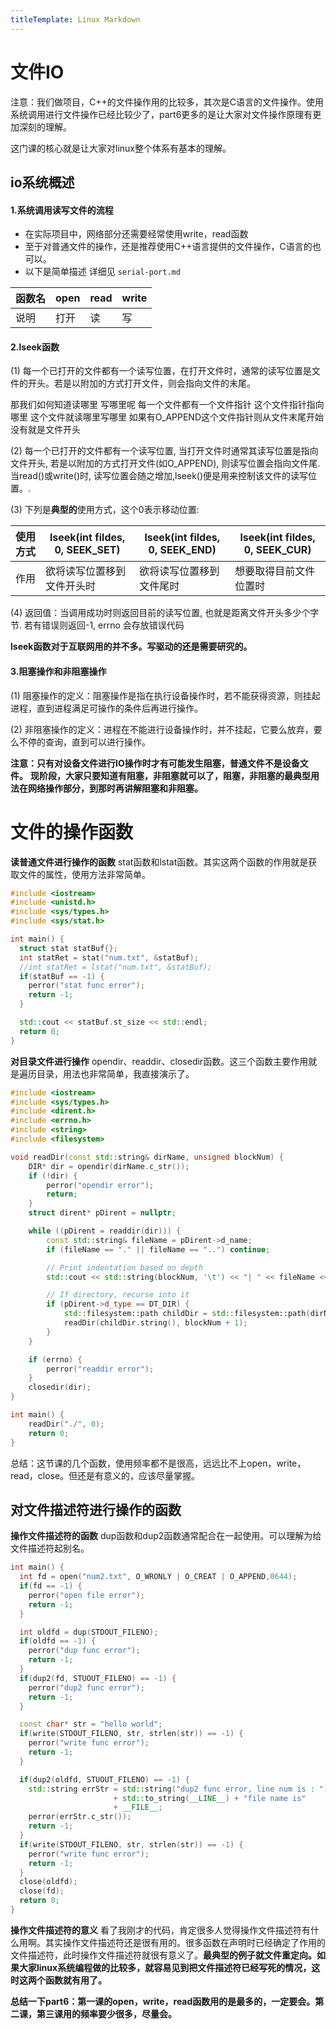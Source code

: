 ```yaml
---
titleTemplate: Linux Markdown
---
```

# 文件IO
注意：我们做项目，C++的文件操作用的比较多，其次是C语言的文件操作。使用系统调用进行文件操作已经比较少了，part6更多的是让大家对文件操作原理有更加深刻的理解。

这门课的核心就是让大家对linux整个体系有基本的理解。

## io系统概述


#### 1.系统调用读写文件的流程
- 在实际项目中，网络部分还需要经常使用write，read函数
- 至于对普通文件的操作，还是推荐使用C++语言提供的文件操作，C语言的也可以。
- 以下是简单描述 详细见 `serial-port.md`

|	函数名|open|read|write|
| -------- | -------- | -------- |-------- |
|说明 |打开|读|写|



#### 2.lseek函数
(1)	每一个已打开的文件都有一个读写位置，在打开文件时，通常的读写位置是文件的开头。若是以附加的方式打开文件，则会指向文件的末尾。

那我们如何知道读哪里 写哪里呢 每一个文件都有一个文件指针 这个文件指针指向哪里 这个文件就读哪里写哪里 如果有O_APPEND这个文件指针则从文件末尾开始 没有就是文件开头

(2)	每一个已打开的文件都有一个读写位置, 当打开文件时通常其读写位置是指向文件开头, 若是以附加的方式打开文件(如O_APPEND), 则读写位置会指向文件尾. 当read()或write()时, 读写位置会随之增加,lseek()便是用来控制该文件的读写位置。.

(3)	下列是**典型的**使用方式，这个0表示移动位置:

|	使用方式|lseek(int fildes, 0, SEEK_SET)|lseek(int fildes, 0, SEEK_END)|lseek(int fildes, 0, SEEK_CUR)|
| -------- | -------- | -------- |-------- |
|作用 |欲将读写位置移到文件开头时|欲将读写位置移到文件尾时|想要取得目前文件位置时|


(4)	返回值：当调用成功时则返回目前的读写位置, 也就是距离文件开头多少个字节. 	若有错误则返回-1, errno 会存放错误代码

**lseek函数对于互联网用的并不多。写驱动的还是需要研究的。**

#### 3.阻塞操作和非阻塞操作
(1)	阻塞操作的定义：阻塞操作是指在执行设备操作时，若不能获得资源，则挂起进程，直到进程满足可操作的条件后再进行操作。


(2)	非阻塞操作的定义：进程在不能进行设备操作时，并不挂起，它要么放弃，要么不停的查询，直到可以进行操作。

**注意：只有对设备文件进行IO操作时才有可能发生阻塞，普通文件不是设备文件。**
**现阶段，大家只要知道有阻塞，非阻塞就可以了，阻塞，非阻塞的最典型用法在网络操作部分，到那时再讲解阻塞和非阻塞。**


# 文件的操作函数
**读普通文件进行操作的函数**
stat函数和lstat函数。其实这两个函数的作用就是获取文件的属性，使用方法非常简单。
```cpp
#include <iostream>
#include <unistd.h>
#include <sys/types.h>
#include <sys/stat.h>

int main() {
  struct stat statBuf{};
  int statRet = stat("num.txt", &statBuf);
  //int statRet = lstat("num.txt", &statBuf);
  if(statBuf == -1) {
    perror("stat func error");
    return -1;
  }

  std::cout << statBuf.st_size << std::endl;
  return 0;
}
```

**对目录文件进行操作**
opendir、readdir、closedir函数。这三个函数主要作用就是遍历目录，用法也非常简单，我直接演示了。
```cpp
#include <iostream>
#include <sys/types.h>
#include <dirent.h>
#include <errno.h>
#include <string>
#include <filesystem>

void readDir(const std::string& dirName, unsigned blockNum) {
    DIR* dir = opendir(dirName.c_str());
    if (!dir) {
        perror("opendir error");
        return;
    }
    struct dirent* pDirent = nullptr;

    while ((pDirent = readdir(dir))) {
        const std::string& fileName = pDirent->d_name;
        if (fileName == "." || fileName == "..") continue;

        // Print indentation based on depth
        std::cout << std::string(blockNum, '\t') << "| " << fileName << std::endl;

        // If directory, recurse into it
        if (pDirent->d_type == DT_DIR) {
            std::filesystem::path childDir = std::filesystem::path(dirName) / fileName;
            readDir(childDir.string(), blockNum + 1);
        }
    }

    if (errno) {
        perror("readdir error");
    }
    closedir(dir);
}

int main() {
    readDir("./", 0);
    return 0;
}

```

总结：这节课的几个函数，使用频率都不是很高，远远比不上open，write，read，close。但还是有意义的，应该尽量掌握。




## 对文件描述符进行操作的函数
**操作文件描述符的函数**
dup函数和dup2函数通常配合在一起使用。可以理解为给文件描述符起别名。
```cpp
int main() {
  int fd = open("num2.txt", O_WRONLY | O_CREAT | O_APPEND,0644);
  if(fd == -1) {
    perror("open file error");
    return -1;
  }

  int oldfd = dup(STDOUT_FILENO);
  if(oldfd == -1) {
    perror("dup func error");
    return -1;
  }
  if(dup2(fd, STUOUT_FILENO) == -1) {
    perror("dup2 func error");
    return -1;
  }

  const char* str = "hello world";
  if(write(STDOUT_FILENO, str, strlen(str)) == -1) {
    perror("write func error");
    return -1;
  }

  if(dup2(oldfd, STUOUT_FILENO) == -1) {
    std::string errStr = std::string("dup2 func error, line num is : ") 
                       + std::to_string(__LINE__) + "file name is"
                       + __FILE__;
    perror(errStr.c_str());
    return -1;
  }
  if(write(STDOUT_FILENO, str, strlen(str)) == -1) {
    perror("write func error");
    return -1;
  }
  close(oldfd);
  close(fd);
  return 0;
}
```

**操作文件描述符的意义**
看了我刚才的代码，肯定很多人觉得操作文件描述符有什么用啊。其实操作文件描述符还是很有用的。很多函数在声明时已经确定了作用的文件描述符，此时操作文件描述符就很有意义了。**最典型的例子就文件重定向。如果大家linux系统编程做的比较多，就容易见到把文件描述符已经写死的情况，这时这两个函数就有用了。**

**总结一下part6：第一课的open，write，read函数用的是最多的，一定要会。第二课，第三课用的频率要少很多，尽量会。**
